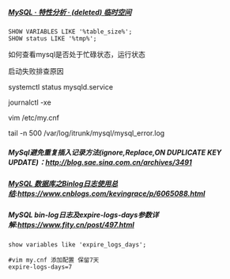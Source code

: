 ##### [MySQL · 特性分析 · (deleted) 临时空间](http://mysql.taobao.org/monthly/2018/04/08/)

```mysql
SHOW VARIABLES LIKE '%table_size%';
SHOW status LIKE '%tmp%';
```

如何查看mysql是否处于忙碌状态，运行状态



启动失败排查原因

systemctl status mysqld.service

journalctl -xe

vim /etc/my.cnf

tail -n 500 /var/log/itrunk/mysql/mysql_error.log



##### MySql避免重复插入记录方法(ignore,Replace,ON DUPLICATE KEY UPDATE)：http://blog.sae.sina.com.cn/archives/3491

##### [MySQL 数据库之Binlog日志使用总结](https://www.cnblogs.com/kevingrace/p/6065088.html):https://www.cnblogs.com/kevingrace/p/6065088.html

##### MySQL bin-log日志及expire-logs-days参数详解:https://www.fity.cn/post/497.html

```mysql
show variables like 'expire_logs_days';

#vim my.cnf 添加配置 保留7天
expire-logs-days=7
```

